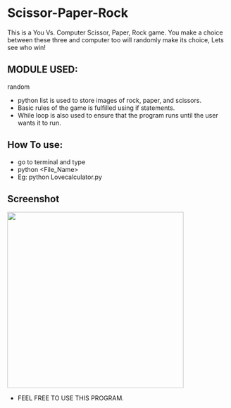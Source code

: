 # Scissor-Paper-Rock
This is a You Vs. Computer Scissor, Paper, Rock game. You make a choice between these three and computer too will randomly make its choice, Lets see who win!

## MODULE USED:  
random

- python list is used to store images of rock, paper, and scissors.
- Basic rules of the game is fulfilled using if statements.
- While loop is also used to ensure that the program runs until the user wants it to run.

## How To use:
- go to terminal and type
- python <File_Name>
- Eg: python Lovecalculator.py

## Screenshot
<img height="400" src="https://github.com/aakashx58/rock_paper_scissor/assets/106716824/29049751-ef0f-463f-ac1b-63457d1a8036">

- FEEL FREE TO USE THIS PROGRAM.
